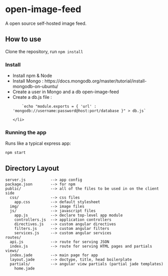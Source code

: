 # open-image-feed
A open source self-hosted image feed.

## How to use

Clone the repository, run `npm install`

### Install

<ul>
    <li>Install npm & Node</li>
    <li>Install Mongo : https://docs.mongodb.org/master/tutorial/install-mongodb-on-ubuntu/</li>
    <li>Create a user in Mongo and a db open-image-feed</li>
    <li>Create a db.js file : <br>     
        
        `echo "module.exports = { 'url' : 'mongodb://username:password@host:port/database }" > db.js`
        
    </li>
</ul>

### Running the app

Runs like a typical express app:

    npm start


## Directory Layout
    
    server.js           --> app config
    package.json        --> for npm
    public/             --> all of the files to be used in on the client side
      css/              --> css files
        app.css         --> default stylesheet
      img/              --> image files
      js/               --> javascript files
        app.js          --> declare top-level app module
        controllers.js  --> application controllers
        directives.js   --> custom angular directives
        filters.js      --> custom angular filters
        services.js     --> custom angular services
    routes/
      api.js            --> route for serving JSON
      index.js          --> route for serving HTML pages and partials
    views/
      index.jade        --> main page for app
      layout.jade       --> doctype, title, head boilerplate
      partials/         --> angular view partials (partial jade templates)
        home.jade
